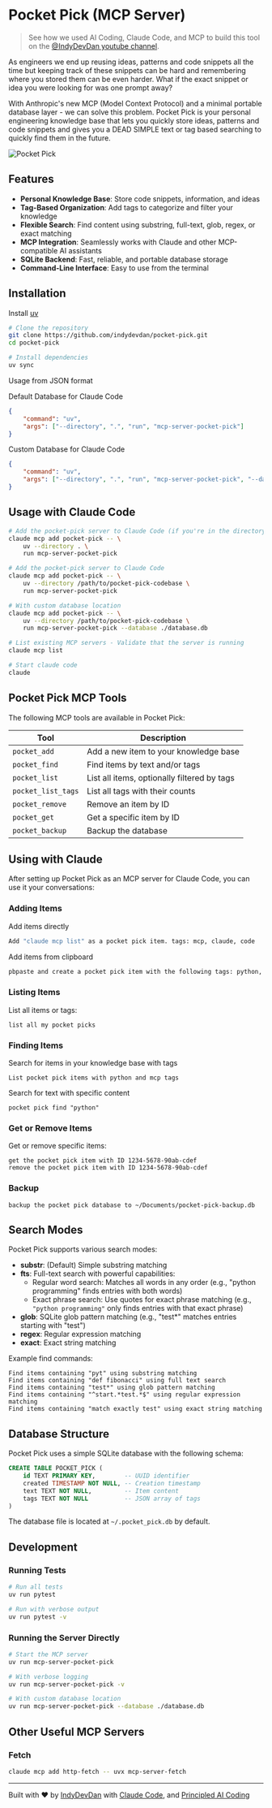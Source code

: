 # Pocket Pick (MCP Server)
> See how we used AI Coding, Claude Code, and MCP to build this tool on the [@IndyDevDan youtube channel](https://youtu.be/d-SyGA0Avtw).

As engineers we end up reusing ideas, patterns and code snippets all the time but keeping track of these snippets can be hard and remembering where you stored them can be even harder. What if the exact snippet or idea you were looking for was one prompt away?

With Anthropic's new MCP (Model Context Protocol) and a minimal portable database layer - we can solve this problem. Pocket Pick is your personal engineering knowledge base that lets you quickly store ideas, patterns and code snippets and gives you a DEAD SIMPLE text or tag based searching to quickly find them in the future.

<img src="./images/pocket-pick.png" alt="Pocket Pick" style="max-width: 600px;">

## Features

- **Personal Knowledge Base**: Store code snippets, information, and ideas
- **Tag-Based Organization**: Add tags to categorize and filter your knowledge
- **Flexible Search**: Find content using substring, full-text, glob, regex, or exact matching
- **MCP Integration**: Seamlessly works with Claude and other MCP-compatible AI assistants
- **SQLite Backend**: Fast, reliable, and portable database storage
- **Command-Line Interface**: Easy to use from the terminal

## Installation

Install [uv](https://docs.astral.sh/uv/getting-started/installation/)

```bash
# Clone the repository
git clone https://github.com/indydevdan/pocket-pick.git
cd pocket-pick

# Install dependencies
uv sync
```

Usage from JSON format

Default Database for Claude Code

```json
{
    "command": "uv",
    "args": ["--directory", ".", "run", "mcp-server-pocket-pick"]
}
```

Custom Database for Claude Code

```json
{
    "command": "uv",
    "args": ["--directory", ".", "run", "mcp-server-pocket-pick", "--database", "./database.db"]
}
```

## Usage with Claude Code

```bash
# Add the pocket-pick server to Claude Code (if you're in the directory)
claude mcp add pocket-pick -- \
    uv --directory . \
    run mcp-server-pocket-pick

# Add the pocket-pick server to Claude Code
claude mcp add pocket-pick -- \
    uv --directory /path/to/pocket-pick-codebase \
    run mcp-server-pocket-pick

# With custom database location
claude mcp add pocket-pick -- \
    uv --directory /path/to/pocket-pick-codebase \
    run mcp-server-pocket-pick --database ./database.db

# List existing MCP servers - Validate that the server is running
claude mcp list

# Start claude code
claude
```

## Pocket Pick MCP Tools

The following MCP tools are available in Pocket Pick:

| Tool               | Description                                 |
| ------------------ | ------------------------------------------- |
| `pocket_add`       | Add a new item to your knowledge base       |
| `pocket_find`      | Find items by text and/or tags              |
| `pocket_list`      | List all items, optionally filtered by tags |
| `pocket_list_tags` | List all tags with their counts             |
| `pocket_remove`    | Remove an item by ID                        |
| `pocket_get`       | Get a specific item by ID                   |
| `pocket_backup`    | Backup the database                         |

## Using with Claude

After setting up Pocket Pick as an MCP server for Claude Code, you can use it your conversations:

### Adding Items

Add items directly

```bash
Add "claude mcp list" as a pocket pick item. tags: mcp, claude, code
```

Add items from clipboard

```bash
pbpaste and create a pocket pick item with the following tags: python, algorithm, fibonacci
```

### Listing Items
List all items or tags:

```
list all my pocket picks
```

### Finding Items

Search for items in your knowledge base with tags

```
List pocket pick items with python and mcp tags
```

Search for text with specific content

```
pocket pick find "python"
```

### Get or Remove Items

Get or remove specific items:

```
get the pocket pick item with ID 1234-5678-90ab-cdef
remove the pocket pick item with ID 1234-5678-90ab-cdef
```

### Backup

```
backup the pocket pick database to ~/Documents/pocket-pick-backup.db
```

## Search Modes

Pocket Pick supports various search modes:

- **substr**: (Default) Simple substring matching
- **fts**: Full-text search with powerful capabilities:
  - Regular word search: Matches all words in any order (e.g., "python programming" finds entries with both words)
  - Exact phrase search: Use quotes for exact phrase matching (e.g., `"python programming"` only finds entries with that exact phrase)
- **glob**: SQLite glob pattern matching (e.g., "test*" matches entries starting with "test")
- **regex**: Regular expression matching
- **exact**: Exact string matching

Example find commands:

```
Find items containing "pyt" using substring matching
Find items containing "def fibonacci" using full text search
Find items containing "test*" using glob pattern matching
Find items containing "^start.*test.*$" using regular expression matching
Find items containing "match exactly test" using exact string matching
```

## Database Structure

Pocket Pick uses a simple SQLite database with the following schema:

```sql
CREATE TABLE POCKET_PICK (
    id TEXT PRIMARY KEY,        -- UUID identifier
    created TIMESTAMP NOT NULL, -- Creation timestamp
    text TEXT NOT NULL,         -- Item content
    tags TEXT NOT NULL          -- JSON array of tags
)
```

The database file is located at `~/.pocket_pick.db` by default.

## Development

### Running Tests

```bash
# Run all tests
uv run pytest

# Run with verbose output
uv run pytest -v
```

### Running the Server Directly

```bash
# Start the MCP server
uv run mcp-server-pocket-pick

# With verbose logging
uv run mcp-server-pocket-pick -v

# With custom database location
uv run mcp-server-pocket-pick --database ./database.db
```

## Other Useful MCP Servers

### Fetch

```bash
claude mcp add http-fetch -- uvx mcp-server-fetch
```

---

Built with ❤️ by [IndyDevDan](https://www.youtube.com/@indydevdan) with [Claude Code](https://docs.anthropic.com/en/docs/agents-and-tools/claude-code/overview), and [Principled AI Coding](https://agenticengineer.com/principled-ai-coding)

